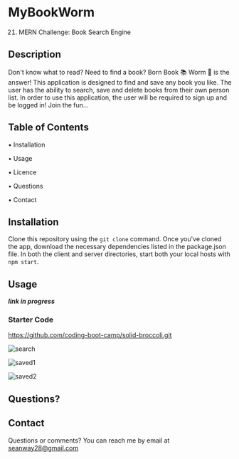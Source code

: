 # MyBookWorm
21. MERN Challenge: Book Search Engine

## Description

Don't know what to read? Need to find a book? Born Book 📚 Worm 🐛 is the answer! This application is designed to find and save any book you like. The user has the ability to search, save and delete books from their own person list. In order to use this application, the user will be required to sign up and be logged in! Join the fun...

## Table of Contents

• Installation

• Usage

• Licence

• Questions

• Contact



## Installation

Clone this repository using the `git clone` command. Once you've cloned the app, download the necessary dependencies listed in the package.json file. In both the client and server directories, start both your local hosts with `npm start`.

## Usage

***link in progress***

### Starter Code

https://github.com/coding-boot-camp/solid-broccoli.git

![search](https://user-images.githubusercontent.com/81600120/132444700-950f0a0a-44f8-4e16-9227-d8866bfc7f1e.png)

![saved1](https://user-images.githubusercontent.com/81600120/132445742-65070b20-7456-4d91-8fa2-0b3429770467.png)

![saved2](https://user-images.githubusercontent.com/81600120/132445798-8873282e-8195-468f-af70-8647c56f4ece.png)


## Questions?

## Contact
Questions or comments? You can reach me by email at seanway28@gmail.com
